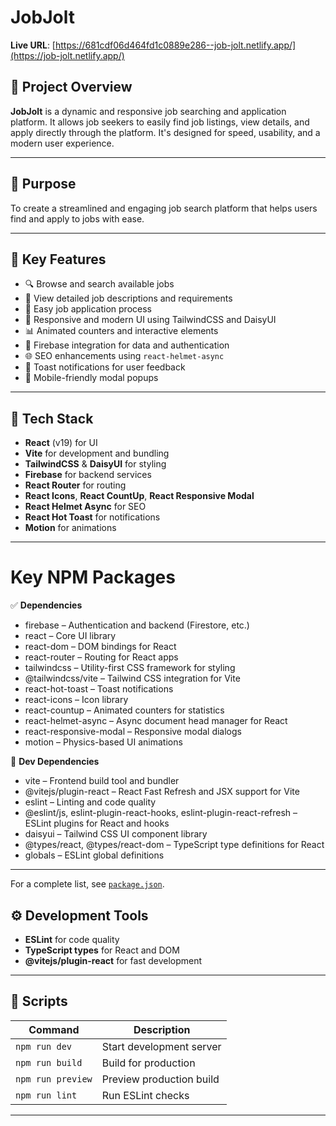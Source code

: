 # JobJolt

**Live URL**: [https://681cdf06d464fd1c0889e286--job-jolt.netlify.app/](https://job-jolt.netlify.app/)

## 📌 Project Overview

**JobJolt** is a dynamic and responsive job searching and application platform. It allows job seekers to easily find job listings, view details, and apply directly through the platform. It's designed for speed, usability, and a modern user experience.

---

## 🎯 Purpose

To create a streamlined and engaging job search platform that helps users find and apply to jobs with ease.

---

## 🚀 Key Features

- 🔍 Browse and search available jobs
- 📝 View detailed job descriptions and requirements
- 📄 Easy job application process
- 🎨 Responsive and modern UI using TailwindCSS and DaisyUI
- 📊 Animated counters and interactive elements
- 🔐 Firebase integration for data and authentication
- 🌐 SEO enhancements using `react-helmet-async`
- 🔔 Toast notifications for user feedback
- 📱 Mobile-friendly modal popups

---

## 🧰 Tech Stack

- **React** (v19) for UI
- **Vite** for development and bundling
- **TailwindCSS** & **DaisyUI** for styling
- **Firebase** for backend services
- **React Router** for routing
- **React Icons**, **React CountUp**, **React Responsive Modal**
- **React Helmet Async** for SEO
- **React Hot Toast** for notifications
- **Motion** for animations

---

# Key NPM Packages

✅ **Dependencies**

- firebase – Authentication and backend (Firestore, etc.)
- react – Core UI library
- react-dom – DOM bindings for React
- react-router – Routing for React apps
- tailwindcss – Utility-first CSS framework for styling
- @tailwindcss/vite – Tailwind CSS integration for Vite
- react-hot-toast – Toast notifications
- react-icons – Icon library
- react-countup – Animated counters for statistics
- react-helmet-async – Async document head manager for React
- react-responsive-modal – Responsive modal dialogs
- motion – Physics-based UI animations

🧪 **Dev Dependencies**

- vite – Frontend build tool and bundler
- @vitejs/plugin-react – React Fast Refresh and JSX support for Vite
- eslint – Linting and code quality
- @eslint/js, eslint-plugin-react-hooks, eslint-plugin-react-refresh – ESLint plugins for React and hooks
- daisyui – Tailwind CSS UI component library
- @types/react, @types/react-dom – TypeScript type definitions for React
- globals – ESLint global definitions

---
For a complete list, see [`package.json`](./package.json).

## ⚙️ Development Tools

- **ESLint** for code quality
- **TypeScript types** for React and DOM
- **@vitejs/plugin-react** for fast development

---

## 📂 Scripts

| Command           | Description              |
| ----------------- | ------------------------ |
| `npm run dev`     | Start development server |
| `npm run build`   | Build for production     |
| `npm run preview` | Preview production build |
| `npm run lint`    | Run ESLint checks        |

---
